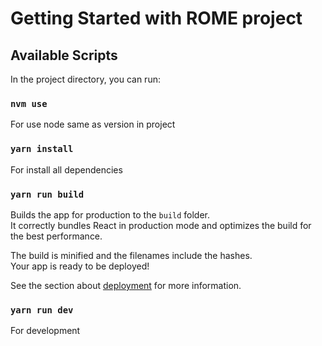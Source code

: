 # Getting Started with ROME project

## Available Scripts

In the project directory, you can run:

### `nvm use`

For use node same as version in project

### `yarn install`

For install all dependencies

### `yarn run build`

Builds the app for production to the `build` folder.\
It correctly bundles React in production mode and optimizes the build for the best performance.

The build is minified and the filenames include the hashes.\
Your app is ready to be deployed!

See the section about [deployment](https://facebook.github.io/create-react-app/docs/deployment) for more information.

### `yarn run dev`

For development
